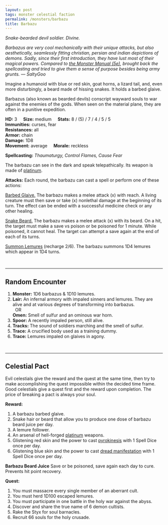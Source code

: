 ```yaml
---
layout: post
tags: monster celestial faction
permalink: /monsters/barbazu
title: Barbazu
---
```


*Snake-bearded devil soldier. Divine.*

<span class="alchemy"> *Barbazus are very cool mechanically with their unique attacks, but also aesthetically, seamlessly fitting christian, persian and indian depictions of demons. Sadly, since their first introduction, they have lust most of their magical powers. Compared to [the Monster Manual (5e)](https://5e.tools/book.html#mm), brought back the spellcasting and tried to give them a sense of purpose besides being army grunts. — SaltyGoo* </span>

Imagine a humanoid with blue or red skin, goat horns, a lizard tail, and, even more disturbingly, a beard made of hissing snakes. It holds a barbed glaive.

Barbazus (also known as bearded devils) conscript wayward souls to war against the enemies of the gods. When seen on the material plane, they are often in a punitive expedition.

**HD:** 3  &nbsp; &nbsp;  **Size:** medium &nbsp; &nbsp; **Stats:** 8 / (5) / 7 / 4 / 5 / 5   <br>
**Immunities:** curses, fear <br>
**Resistances:** all <br>
**Armor:** chain <br>
**Damage:** 1D8 <br>
**Movement:** average &nbsp; &nbsp; **Morale:** reckless <br>

**Spellcasting:** *Thaumaturgy, Control Flames, Cause Fear*

The barbazu can see in the dark and speak telepathically. Its weapon is made of [platinum](https://saltygoo.github.io/2020/11/10/extra-rules#rare-metals). 

**Attacks:** Each round, the barbazu can cast a spell or perform one of these actions:

<ins>Barbed Glaive.</ins> The barbazu makes a melee attack (x) with reach. A living creature must then save or take (x) nonlethal damage at the beginning of its turn. The effect can be ended with a successful medicine check or any other healing.

<ins>Snake Beard.</ins>  The barbazu makes a melee attack (x) with its beard. On a hit, the target must make a save vs poison or be poisoned for 1 minute. While poisoned, it cannot heal. The target can attempt a save again at the end of each of its turns.

<ins>Summon Lemures</ins> (recharge 2/6). The barbazu summons 1D4 lemures which appear in 1D4 turns.

<br>

---

## Random Encounter

1. **Monster:** 1D6 barbazus & 1D10 lemures.
1. **Lair:** An infernal armory with impaled sinners and lemures. They are alive and at various degrees of transforming into barbazus. <br>	&nbsp; OR <br>	**Omen:** Smell of sulfur and an ominous war horn.
1. **Spoor:** A recently impaled person, still alive.
1. **Tracks:** The sound of soldiers marching and the smell of sulfur.
1. **Trace:** A crucified body used as a training dummy.
1. **Trace:** Lemures impaled on glaives in agony.

<br>

---

## Celestial Pact

Evil celestials give the reward and the quest at the same time, then try to make accomplishing the quest impossible within the decided time frame. Good celestials give a quest first and the reward upon completion. The price of breaking a pact is always your soul. 

**Reward:**

1. A barbazu barbed glaive.
1. Snake hair or beard that allow you to produce one dose of barbazu beard juice per day.
1. A lemure follower.
1. An arsenal of hell-forged [platinum](https://saltygoo.github.io/2020/11/10/extra-rules#rare-metals) weapons.
1. Glistening red skin and the power to cast [pyrokinesis](https://saltygoo.github.io/2020/11/13/pyrokinesis/) with 1 Spell Dice once per day.
1. Glistening blue skin and the power to cast [dread manifestation](https://saltygoo.github.io/2020/11/13/dread-manifestation/) with 1 Spell Dice once per day.

<span class="alchemy">**Barbazu Beard Juice** Save or be poisoned, save again each day to cure. Prevents hit point recovery.</span>

**Quest:**

1. You must massacre every single member of an aberrant cult.
1. You must herd 1D100 escaped lemures.
1. You must participate in one battle in the holy war against the abyss.
1. Discover and share the true name of 6 demon cultists.
1. Rake the Styx for soul barnacles.
1. Recruit 66 souls for the holy crusade.
